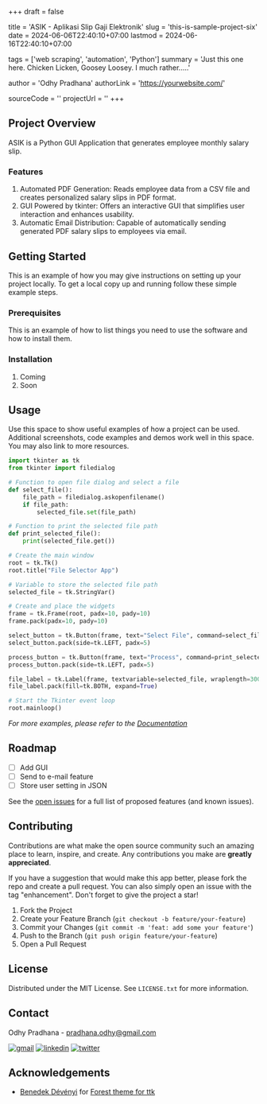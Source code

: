 +++
draft = false

title = 'ASIK - Aplikasi Slip Gaji Elektronik'
slug = 'this-is-sample-project-six'
date = 2024-06-06T22:40:10+07:00
lastmod = 2024-06-16T22:40:10+07:00

tags = ['web scraping', 'automation', 'Python']
summary = 'Just this one here. Chicken Licken, Goosey Loosey. I much rather.....'

author = 'Odhy Pradhana'
authorLink = 'https://yourwebsite.com/'

sourceCode = ''
projectUrl = ''
+++

## Project Overview

ASIK is a Python GUI Application that generates employee monthly salary slip.

### Features

1. Automated PDF Generation: Reads employee data from a CSV file and creates personalized salary slips in PDF format.
2. GUI Powered by tkinter: Offers an interactive GUI that simplifies user interaction and enhances usability.
3. Automatic Email Distribution: Capable of automatically sending generated PDF salary slips to employees via email.



## Getting Started

This is an example of how you may give instructions on setting up your project locally.
To get a local copy up and running follow these simple example steps.

### Prerequisites

This is an example of how to list things you need to use the software and how to install them.

### Installation

1. Coming
2. Soon



## Usage

Use this space to show useful examples of how a project can be used. Additional screenshots, code examples and demos work well in this space. You may also link to more resources.

```python
import tkinter as tk
from tkinter import filedialog

# Function to open file dialog and select a file
def select_file():
    file_path = filedialog.askopenfilename()
    if file_path:
        selected_file.set(file_path)

# Function to print the selected file path
def print_selected_file():
    print(selected_file.get())

# Create the main window
root = tk.Tk()
root.title("File Selector App")

# Variable to store the selected file path
selected_file = tk.StringVar()

# Create and place the widgets
frame = tk.Frame(root, padx=10, pady=10)
frame.pack(padx=10, pady=10)

select_button = tk.Button(frame, text="Select File", command=select_file)
select_button.pack(side=tk.LEFT, padx=5)

process_button = tk.Button(frame, text="Process", command=print_selected_file)
process_button.pack(side=tk.LEFT, padx=5)

file_label = tk.Label(frame, textvariable=selected_file, wraplength=300, anchor="w")
file_label.pack(fill=tk.BOTH, expand=True)

# Start the Tkinter event loop
root.mainloop()

```

_For more examples, please refer to the [Documentation](https://example.com)_



## Roadmap

- [ ] Add GUI
- [ ] Send to e-mail feature
- [ ] Store user setting in JSON

See the [open issues](https://github.com/odhyp/asik/issues) for a full list of proposed features (and known issues).



## Contributing

Contributions are what make the open source community such an amazing place to learn, inspire, and create. Any contributions you make are **greatly appreciated**.

If you have a suggestion that would make this app better, please fork the repo and create a pull request. You can also simply open an issue with the tag "enhancement".
Don't forget to give the project a star!

1. Fork the Project
2. Create your Feature Branch (`git checkout -b feature/your-feature`)
3. Commit your Changes (`git commit -m 'feat: add some your feature'`)
4. Push to the Branch (`git push origin feature/your-feature`)
5. Open a Pull Request



## License

Distributed under the MIT License. See `LICENSE.txt` for more information.



## Contact

Odhy Pradhana - pradhana.odhy@gmail.com

[![gmail][gmail-shield]][gmail-url]
[![linkedin][linkedin-shield]][linkedin-url]
[![twitter][twitter-shield]][twitter-url]



## Acknowledgements

* [Benedek Dévényi](https://github.com/rdbende) for [Forest theme for ttk](https://github.com/rdbende/Forest-ttk-theme)



<!-- MARKDOWN LINKS & IMAGES -->
[contributors-shield]: https://img.shields.io/github/contributors/odhyp/asik.svg?style=for-the-badge
[contributors-url]: https://github.com/odhyp/asik/graphs/contributors
[forks-shield]: https://img.shields.io/github/forks/odhyp/asik.svg?style=for-the-badge
[forks-url]: https://github.com/odhyp/asik/network/members
[stars-shield]: https://img.shields.io/github/stars/odhyp/asik.svg?style=for-the-badge
[stars-url]: https://github.com/odhyp/asik/stargazers
[issues-shield]: https://img.shields.io/github/issues/odhyp/asik.svg?style=for-the-badge
[issues-url]: https://github.com/odhyp/asik/issues
[gmail-shield]: https://img.shields.io/badge/gmail-white?style=for-the-badge&logo=gmail&logoColor=%23EA4335
[gmail-url]: mailto:pradhana.odhy@gmail.com
[license-shield]: https://img.shields.io/github/license/odhyp/asik.svg?style=for-the-badge
[license-url]: https://github.com/odhyp/asik/blob/master/LICENSE.txt
[linkedin-shield]: https://img.shields.io/badge/-LinkedIn-black.svg?style=for-the-badge&logo=linkedin&colorB=555
[linkedin-url]: https://linkedin.com/in/odhy-pradhana
[twitter-shield]: https://img.shields.io/badge/twitter-%23000000?style=for-the-badge&logo=x&logoColor=white
[twitter-url]: https://x.com/valgtreiz
[python]: https://img.shields.io/badge/python-%233776AB?style=for-the-badge&logo=python&logoColor=white